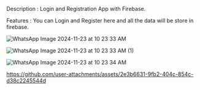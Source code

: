 Description : Login and Registration App with Firebase.

Features : You can Login and Register here and all the data will be store in firebase. 


![WhatsApp Image 2024-11-23 at 10 23 33 AM](https://github.com/user-attachments/assets/e97c1e37-180d-4e6b-91d4-46403c7d2de3)


![WhatsApp Image 2024-11-23 at 10 23 33 AM (1)](https://github.com/user-attachments/assets/a7721836-1487-4111-9f38-1d4ec68a875d)


![WhatsApp Image 2024-11-23 at 10 23 34 AM](https://github.com/user-attachments/assets/e6257861-3067-4837-b523-e2941cf2eb90)


https://github.com/user-attachments/assets/2e3b6631-9fb2-404c-854c-d38c2245544d








